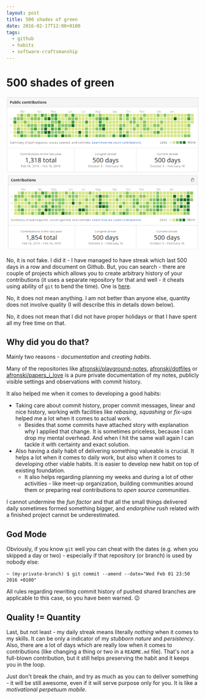 ```yaml
---
layout: post
title: 500 shades of green
date: 2016-02-17T12:00+0100
tags:
  - github
  - habits
  - software-craftsmanship
---
```


# 500 shades of green

![Public contributions](/assets/PublicContributionsGithub.png)
![Private contributions](/assets/PrivateContributionsGithub.png)

No, it is not fake. I did it - I have managed to have streak which last 500 days in a row and document on Github. But, you can search - there are couple of projects which allows you to create arbitrary history of your contributions (it uses a separate repository for that and well - it cheats using ability of `git` to bend the time). One is [here]().

No, it does not mean anything. I am not better than anyone else, quantity does not involve quality (I will describe this in details down below).

No, it does not mean that I did not have proper holidays or that I have spent all my free time on that.

## Why did you do that?

Mainly two reasons - *documentation* and *creating habits*.

Many of the repositories like [afronski/playground-notes](), [afronski/dotfiles]() or [afronski/papers_i_love]() is a pure private documentation of my notes, publicly visible settings and observations with commit history.

It also helped me when it comes to developing a good habits:

- Taking care about commit history, proper commit messages, linear and nice history, working with facilities like *rebasing*, *squashing* or *fix-ups* helped me a lot when it comes to actual work.
  - Besides that some commits have attached story with explanation why I applied that change. It is sometimes priceless, because I can drop my mental overhead. And when I hit the same wall again I can tackle it with certainty and exact solution.
- Also having a daily habit of delivering something valueable is crucial. It helps a lot when it comes to daily work, but also when it comes to developing other viable habits. It is easier to develop new habit on top of existing foundation.
  - It also helps regarding planning my weeks and during a lot of other activities - like meet-up organization, building communities around them or preparing real contributions to *open source communities*.

I cannot undermine the *fun factor* and that all the small things delivered daily sometimes formed something bigger, and *endorphine rush* related with a finished project cannot be underestimated.

## God Mode

Obviously, if you know `git` well you can cheat with the dates (e.g. when you skipped a day or two) - especially if that repository (or branch) is used by nobody else:

```
~ (my-private-branch) $ git commit --amend --date="Wed Feb 01 23:50 2016 +0100"
```

All rules regarding rewriting commit history of pushed shared branches are applicable to this case, so you have been warned. :wink:

## Quality != Quantity

Last, but not least - my daily streak means literally *nothing* when it comes to my skills. It can be only a indicator of my *stubborn nature* and *persistency*. Also, there are a lot of days which are really low when it comes to contributions (like changing a thing or two in a `README.md` file). That's not a full-blown contribution, but it still helps preserving the habit and it keeps you in the loop.

Just don't break the chain, and try as much as you can to deliver something - it will be still awesome, even if it will serve purpose only for you. It is like a *motivational perpetuum mobile*.

